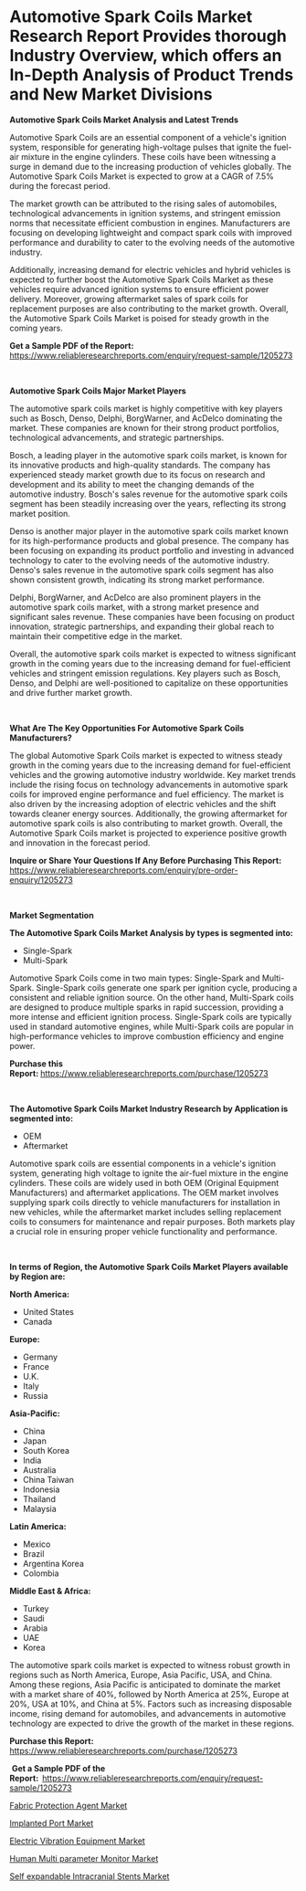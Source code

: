 <p><h1>Automotive Spark Coils Market Research Report Provides thorough Industry Overview, which offers an In-Depth Analysis of Product Trends and New Market Divisions</h1></p><p><strong>Automotive Spark Coils Market Analysis and Latest Trends</strong></p>
<p><p>Automotive Spark Coils are an essential component of a vehicle's ignition system, responsible for generating high-voltage pulses that ignite the fuel-air mixture in the engine cylinders. These coils have been witnessing a surge in demand due to the increasing production of vehicles globally. The Automotive Spark Coils Market is expected to grow at a CAGR of 7.5% during the forecast period.</p><p>The market growth can be attributed to the rising sales of automobiles, technological advancements in ignition systems, and stringent emission norms that necessitate efficient combustion in engines. Manufacturers are focusing on developing lightweight and compact spark coils with improved performance and durability to cater to the evolving needs of the automotive industry.</p><p>Additionally, increasing demand for electric vehicles and hybrid vehicles is expected to further boost the Automotive Spark Coils Market as these vehicles require advanced ignition systems to ensure efficient power delivery. Moreover, growing aftermarket sales of spark coils for replacement purposes are also contributing to the market growth. Overall, the Automotive Spark Coils Market is poised for steady growth in the coming years.</p></p>
<p><strong>Get a Sample PDF of the Report:&nbsp;</strong> <a href="https://www.reliableresearchreports.com/enquiry/request-sample/1205273">https://www.reliableresearchreports.com/enquiry/request-sample/1205273</a></p>
<p>&nbsp;</p>
<p><strong>Automotive Spark Coils Major Market Players</strong></p>
<p><p>The automotive spark coils market is highly competitive with key players such as Bosch, Denso, Delphi, BorgWarner, and AcDelco dominating the market. These companies are known for their strong product portfolios, technological advancements, and strategic partnerships.</p><p>Bosch, a leading player in the automotive spark coils market, is known for its innovative products and high-quality standards. The company has experienced steady market growth due to its focus on research and development and its ability to meet the changing demands of the automotive industry. Bosch's sales revenue for the automotive spark coils segment has been steadily increasing over the years, reflecting its strong market position.</p><p>Denso is another major player in the automotive spark coils market known for its high-performance products and global presence. The company has been focusing on expanding its product portfolio and investing in advanced technology to cater to the evolving needs of the automotive industry. Denso's sales revenue in the automotive spark coils segment has also shown consistent growth, indicating its strong market performance.</p><p>Delphi, BorgWarner, and AcDelco are also prominent players in the automotive spark coils market, with a strong market presence and significant sales revenue. These companies have been focusing on product innovation, strategic partnerships, and expanding their global reach to maintain their competitive edge in the market.</p><p>Overall, the automotive spark coils market is expected to witness significant growth in the coming years due to the increasing demand for fuel-efficient vehicles and stringent emission regulations. Key players such as Bosch, Denso, and Delphi are well-positioned to capitalize on these opportunities and drive further market growth.</p></p>
<p>&nbsp;</p>
<p><strong>What Are The Key Opportunities For Automotive Spark Coils Manufacturers?</strong></p>
<p><p>The global Automotive Spark Coils market is expected to witness steady growth in the coming years due to the increasing demand for fuel-efficient vehicles and the growing automotive industry worldwide. Key market trends include the rising focus on technology advancements in automotive spark coils for improved engine performance and fuel efficiency. The market is also driven by the increasing adoption of electric vehicles and the shift towards cleaner energy sources. Additionally, the growing aftermarket for automotive spark coils is also contributing to market growth. Overall, the Automotive Spark Coils market is projected to experience positive growth and innovation in the forecast period.</p></p>
<p><strong>Inquire or Share Your Questions If Any Before Purchasing This Report:</strong> <a href="https://www.reliableresearchreports.com/enquiry/pre-order-enquiry/1205273">https://www.reliableresearchreports.com/enquiry/pre-order-enquiry/1205273</a></p>
<p>&nbsp;</p>
<p><strong>Market Segmentation</strong></p>
<p><strong>The Automotive Spark Coils Market Analysis by types is segmented into:</strong></p>
<p><ul><li>Single-Spark</li><li>Multi-Spark</li></ul></p>
<p><p>Automotive Spark Coils come in two main types: Single-Spark and Multi-Spark. Single-Spark coils generate one spark per ignition cycle, producing a consistent and reliable ignition source. On the other hand, Multi-Spark coils are designed to produce multiple sparks in rapid succession, providing a more intense and efficient ignition process. Single-Spark coils are typically used in standard automotive engines, while Multi-Spark coils are popular in high-performance vehicles to improve combustion efficiency and engine power.</p></p>
<p><strong>Purchase this Report:&nbsp;</strong><a href="https://www.reliableresearchreports.com/purchase/1205273">https://www.reliableresearchreports.com/purchase/1205273</a></p>
<p>&nbsp;</p>
<p><strong>The Automotive Spark Coils Market Industry Research by Application is segmented into:</strong></p>
<p><ul><li>OEM</li><li>Aftermarket</li></ul></p>
<p><p>Automotive spark coils are essential components in a vehicle's ignition system, generating high voltage to ignite the air-fuel mixture in the engine cylinders. These coils are widely used in both OEM (Original Equipment Manufacturers) and aftermarket applications. The OEM market involves supplying spark coils directly to vehicle manufacturers for installation in new vehicles, while the aftermarket market includes selling replacement coils to consumers for maintenance and repair purposes. Both markets play a crucial role in ensuring proper vehicle functionality and performance.</p></p>
<p>&nbsp;</p>
<p><strong>In terms of Region, the Automotive Spark Coils Market Players available by Region are:</strong></p>
<p>
    <p> <strong> North America: </strong>
        <ul>
            <li>United States</li>
            <li>Canada</li>
        </ul>
        </p> 
    <p> <strong> Europe: </strong>
        <ul>
            <li>Germany</li>
            <li>France</li>
            <li>U.K.</li>
            <li>Italy</li>
            <li>Russia</li>
        </ul>
        </p> 
    <p> <strong> Asia-Pacific: </strong>
        <ul>
            <li>China</li>
            <li>Japan</li>
            <li>South Korea</li>
            <li>India</li>
            <li>Australia</li>
            <li>China Taiwan</li>
            <li>Indonesia</li>
            <li>Thailand</li>
            <li>Malaysia</li>
        </ul>
        </p> 
    <p> <strong> Latin America: </strong>
        <ul>
            <li>Mexico</li>
            <li>Brazil</li>
            <li>Argentina Korea</li>
            <li>Colombia</li>
        </ul>
        </p> 
    <p> <strong> Middle East & Africa: </strong>
        <ul>
            <li>Turkey</li>
            <li>Saudi</li>
            <li>Arabia</li>
            <li>UAE</li>
            <li>Korea</li>
        </ul>
    </p>
    </p>
<p><p>The automotive spark coils market is expected to witness robust growth in regions such as North America, Europe, Asia Pacific, USA, and China. Among these regions, Asia Pacific is anticipated to dominate the market with a market share of 40%, followed by North America at 25%, Europe at 20%, USA at 10%, and China at 5%. Factors such as increasing disposable income, rising demand for automobiles, and advancements in automotive technology are expected to drive the growth of the market in these regions.</p></p>
<p><strong>Purchase this Report: </strong><a href="https://www.reliableresearchreports.com/purchase/1205273">https://www.reliableresearchreports.com/purchase/1205273</a></p>
<p>&nbsp;<strong>Get a Sample PDF of the Report:&nbsp;&nbsp;</strong><a href="https://www.reliableresearchreports.com/enquiry/request-sample/1205273">https://www.reliableresearchreports.com/enquiry/request-sample/1205273</a></p>
<p><strong></strong></p>
<p><p><a href="https://github.com/Angelnienowdseej3e45z3p8c/Market-Research-Report-List-1/blob/main/fabric-protection-agent-market.md">Fabric Protection Agent Market</a></p><p><a href="https://medium.com/@emilypena1936/implanted-port-market-the-key-to-successful-business-strategy-forecast-till-2031-096e0f4e3205">Implanted Port Market</a></p><p><a href="https://github.com/YashRP12/Market-Research-Report-List-3/blob/main/electric-vibration-equipment-market.md">Electric Vibration Equipment Market</a></p><p><a href="https://medium.com/@jessicajones1965/human-multi-parameter-monitor-market-analysis-its-cagr-market-segmentation-and-global-industry-c41401b9e115">Human Multi parameter Monitor Market</a></p><p><a href="https://medium.com/@emilypena1936/self-expandable-intracranial-stents-market-comprehensive-assessment-by-type-application-and-9a1490026110">Self expandable Intracranial Stents Market</a></p></p>